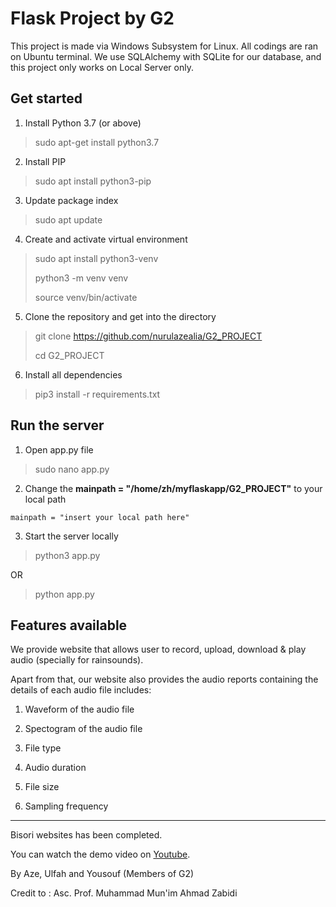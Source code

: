# Flask Project by G2

This project is made via Windows Subsystem for Linux. All codings are ran on Ubuntu terminal. 
We use SQLAlchemy with SQLite for our database, and this project only works on Local Server only. 

## Get started

1. Install Python 3.7 (or above)
> sudo apt-get install python3.7

2. Install PIP
> sudo apt install python3-pip

3. Update package index
> sudo apt update

4. Create and activate virtual environment
> sudo apt install python3-venv
> 
> python3 -m venv venv
> 
> source venv/bin/activate

5. Clone the repository and get into the directory
> git clone https://github.com/nurulazealia/G2_PROJECT
> 
> cd G2_PROJECT

6. Install all dependencies
> pip3 install -r requirements.txt


## Run the server

1. Open app.py file
> sudo nano app.py

2. Change the **mainpath = "/home/zh/myflaskapp/G2_PROJECT"** to your local path
```
mainpath = "insert your local path here"
```

3. Start the server locally
> python3 app.py

OR 

> python app.py


## Features available 

We provide website that allows user to record, upload, download & play audio (specially for rainsounds). 

Apart from that, our website also provides the audio reports containing the details of each audio file includes:

1. Waveform of the audio file

2. Spectogram of the audio file

3. File type

4. Audio duration

5. File size

6. Sampling frequency
 

-----------

Bisori websites has been completed.

You can watch the demo video on [Youtube](https://www.youtube.com/watch?v=U3PIj60KZuQ&feature=youtu.be).

By Aze, Ulfah and Yousouf (Members of G2)

Credit to : Asc. Prof. Muhammad Mun'im Ahmad Zabidi
